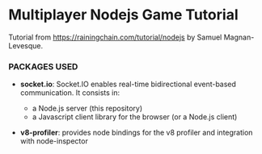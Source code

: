 # Multiplayer Nodejs Game Tutorial

Tutorial from https://rainingchain.com/tutorial/nodejs by Samuel Magnan-Levesque. 

### PACKAGES USED

* **socket.io**: Socket.IO enables real-time bidirectional event-based communication. It consists in:
    * a Node.js server (this repository)
    * a Javascript client library for the browser (or a Node.js client)

* **v8-profiler**: provides node bindings for the v8 profiler and integration with node-inspector

